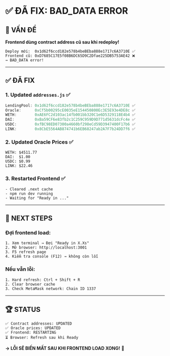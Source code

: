 # ✅ ĐÃ FIX: BAD_DATA ERROR

## 🔧 **VẤN ĐỀ**

**Frontend dùng contract address cũ sau khi redeploy!**

```
Deploy mới:  0x1d62f6ccd182e578b4beBEba888e1717c6A3710E ✅
Frontend cũ: 0xD7685C17E5f08B6DC65D9C2Dfae225DB5753AE42 ❌
→ BAD_DATA error!
```

---

## ✅ **ĐÃ FIX**

### **1. Updated `addresses.js`** ✅
```javascript
LendingPool: 0x1d62f6ccd182e578b4beBEba888e1717c6A3710E ✅
Oracle:      0xCf5b00295cE0035eE154450800Ec3E5E93e4DE8c ✅
WETH:        0xAE6FC2d103ac14fb001bb320C1e6D5329118E4b4 ✅
DAI:         0xBa59CF6e83fb2c1C259C959D9D771d5631dcFc4e ✅
USDC:        0xfBC98ED07300a4660bf298eCd59D3947400F17b6 ✅
LINK:        0x8CbE5564AB874741b6EB68247ab2A7F7b24DD7f6 ✅
```

### **2. Updated Oracle Prices** ✅
```
WETH: $4511.77
DAI:  $1.00
USDC: $0.99
LINK: $22.46
```

### **3. Restarted Frontend** ✅
```
- Cleared .next cache
- npm run dev running
- Waiting for "Ready in ..."
```

---

## 🎯 **NEXT STEPS**

### **Đợi frontend load:**
```
1. Xem terminal → Đợi "Ready in X.Xs"
2. Mở browser: http://localhost:3001
3. F5 refresh page
4. Kiểm tra console (F12) → không còn lỗi
```

### **Nếu vẫn lỗi:**
```
1. Hard refresh: Ctrl + Shift + R
2. Clear browser cache
3. Check MetaMask network: Chain ID 1337
```

---

## 🏆 **STATUS**

```
✅ Contract addresses: UPDATED
✅ Oracle prices: UPDATED  
✅ Frontend: RESTARTING
⏳ Browser: Refresh sau khi Ready
```

**→ LỖI SẼ BIẾN MẤT SAU KHI FRONTEND LOAD XONG!** 🎉

